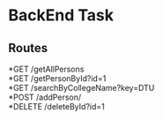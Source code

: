 # BackEnd Task
## Routes
*GET    /getAllPersons <br />
*GET    /getPersonById?id=1 <br />
*GET    /searchByCollegeName?key=DTU <br />
*POST   /addPerson/ <br />
*DELETE /deleteById?id=1 <br />
